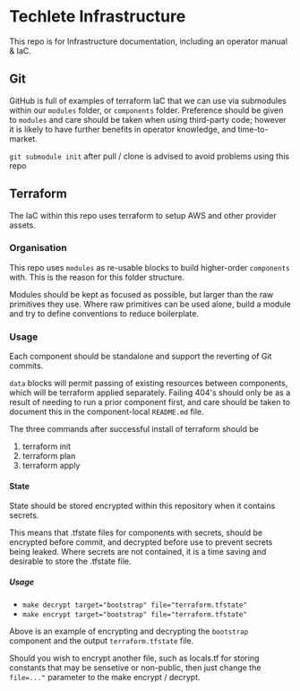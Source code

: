 # Techlete Infrastructure

This repo is for Infrastructure documentation, including an operator manual & IaC.

## Git

GitHub is full of examples of terraform IaC that we can use via submodules within our `modules` folder, or `components` folder. Preference should be given to `modules` and care should be taken when using third-party code; however it is likely to have further benefits in operator knowledge, and time-to-market.

`git submodule init` after pull / clone is advised to avoid problems using this repo

## Terraform

The IaC within this repo uses terraform to setup AWS and other provider assets.

### Organisation

This repo uses `modules` as re-usable blocks to build higher-order `components` with. This is the reason for this folder structure.

Modules should be kept as focused as possible, but larger than the raw primitives they use. Where raw primitives can be used alone, build a module and try to define conventions to reduce boilerplate.

### Usage

Each component should be standalone and support the reverting of Git commits.

`data` blocks will permit passing of existing resources between components, which will be terraform applied separately. Failing 404's should only be as a result of needing to run a prior component first, and care should be taken to document this in the component-local `README.md` file.

The three commands after successful install of terraform should be

1. terraform init
2. terraform plan
3. terraform apply

#### State

State should be stored encrypted within this repository when it contains secrets.

This means that .tfstate files for components with secrets, should be encrypted before commit, and decrypted before use to prevent secrets being leaked. Where secrets are not contained, it is a time saving and desirable to store the .tfstate file.

##### Usage

- `make decrypt target="bootstrap" file="terraform.tfstate"`
- `make encrypt target="bootstrap" file="terraform.tfstate"`

Above is an example of encrypting and decrypting the `bootstrap` component and the output `terraform.tfstate` file.

Should you wish to encrypt another file, such as locals.tf for storing constants that may be sensetive or non-public, then just change the `file=..."` parameter to the make encrypt / decrypt.
